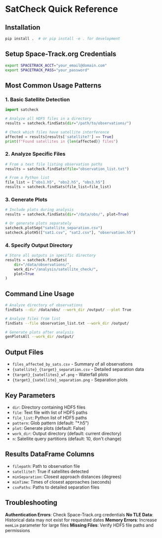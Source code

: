 # SatCheck Quick Reference

## Installation

```bash
pip install .  # or pip install -e . for development
```

## Setup Space-Track.org Credentials

```bash
export SPACETRACK_ACCT="your_email@domain.com"  
export SPACETRACK_PASS="your_password"
```

## Most Common Usage Patterns

### 1. Basic Satellite Detection

```python
import satcheck

# Analyze all HDF5 files in a directory
results = satcheck.findSats(dir="/path/to/observations/")

# Check which files have satellite interference
affected = results[results['satellite?'] == True]
print(f"Found satellites in {len(affected)} files")
```

### 2. Analyze Specific Files

```python
# From a text file listing observation paths
results = satcheck.findSats(file="observation_list.txt")

# From a Python list
file_list = ["obs1.h5", "obs2.h5", "obs3.h5"]
results = satcheck.findSats(file_list=file_list)
```

### 3. Generate Plots

```python
# Include plots during analysis
results = satcheck.findSats(dir="/data/obs/", plot=True)

# Or generate plots separately
satcheck.plotSep("satellite_separation.csv")
satcheck.plotH5(["sat1.csv", "sat2.csv"], "observation.h5")
```

### 4. Specify Output Directory

```python
# Store all outputs in specific directory
results = satcheck.findSats(
    dir="/data/observations/",
    work_dir="/analysis/satellite_check/",
    plot=True
)
```

## Command Line Usage

```bash
# Analyze directory of observations
findSats --dir /data/obs/ --work_dir /output/ --plot True

# Analyze files from list
findSats --file observation_list.txt --work_dir /output/

# Generate plots after analysis
genPlotsAll --work_dir /output/
```

## Output Files

- `files_affected_by_sats.csv` - Summary of all observations
- `{satellite}_{target}_separation.csv` - Detailed separation data
- `{target}_{satellites}_wf.png` - Waterfall plots  
- `{target}_{satellite}_separation.png` - Separation plots

## Key Parameters

- `dir`: Directory containing HDF5 files
- `file`: Text file with list of HDF5 paths
- `file_list`: Python list of HDF5 paths
- `pattern`: Glob pattern (default: "*.h5")
- `plot`: Generate plots (default: False)
- `work_dir`: Output directory (default: current directory)
- `n`: Satellite query partitions (default: 10, don't change)

## Results DataFrame Columns

- `filepath`: Path to observation file
- `satellite?`: True if satellites detected
- `minSeparation`: Closest approach distances (degrees)  
- `minTime`: Times of closest approaches (seconds)
- `csvPaths`: Paths to detailed separation files

## Troubleshooting

**Authentication Errors**: Check Space-Track.org credentials
**No TLE Data**: Historical data may not exist for requested dates
**Memory Errors**: Increase `memLim` parameter for large files
**Missing Files**: Verify HDF5 file paths and permissions
